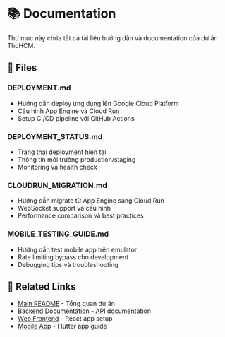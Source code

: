 # 📚 Documentation

Thư mục này chứa tất cả tài liệu hướng dẫn và documentation của dự án ThoHCM.

## 📄 Files

### **DEPLOYMENT.md**
- Hướng dẫn deploy ứng dụng lên Google Cloud Platform
- Cấu hình App Engine và Cloud Run
- Setup CI/CD pipeline với GitHub Actions

### **DEPLOYMENT_STATUS.md**  
- Trạng thái deployment hiện tại
- Thông tin môi trường production/staging
- Monitoring và health check

### **CLOUDRUN_MIGRATION.md**
- Hướng dẫn migrate từ App Engine sang Cloud Run
- WebSocket support và cấu hình
- Performance comparison và best practices

### **MOBILE_TESTING_GUIDE.md**
- Hướng dẫn test mobile app trên emulator
- Rate limiting bypass cho development
- Debugging tips và troubleshooting

## 🔗 Related Links

- [Main README](../README.md) - Tổng quan dự án
- [Backend Documentation](../backend/README.md) - API documentation  
- [Web Frontend](../web/README.md) - React app setup
- [Mobile App](../mobile/worker_app/README.md) - Flutter app guide